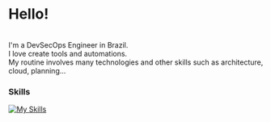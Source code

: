 # Hello!
<br>
I'm a DevSecOps Engineer in Brazil.
<br>
I love create tools and automations.
<br>
My routine involves many technologies and other skills such as architecture, cloud, planning...



### Skills
[![My Skills](https://skillicons.dev/icons?i=bash,python,golang,aws,terraform,ansible,postgres,mongo,docker,kubernetes,git,md,linux)](https://skillicons.dev)
